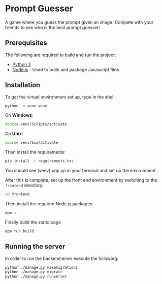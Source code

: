 # Prompt Guesser

A game where you guess the prompt given an image.  Compete with your friends to see who is the best prompt guesser!

## Prerequisites

The following are required to build and run the project:

* [Python 3](https://www.python.org/downloads/)
* [Node.js](https://nodejs.org/en/download/prebuilt-installer/current) - Used to build and package Javascript files


## Installation

To get the virtual environment set up, type in the shell:

```bash
python -m venv venv
```

On **Windows**:

```bash
source venv/Scripts/activate
```

On **Unix**:

```bash
source venv/bin/activate
```

Then install the requirements:

```bash
pip install -r requirements.txt
```


You should see (venv) pop up in your terminal and set up the environment.

After this is complete, set up the front end environment by switching to the `frontend` directory:

```bash
cd frontend
```

Then install the required Node.js packages:

```bash
npm i
```

Finally build the static page

```bash
npm run build
```


## Running the server

In order to run the backend erver execute the following:

```bash
python ./manage.py makemigrations
python ./manage.py migrate
python ./manage.py runserver
```


